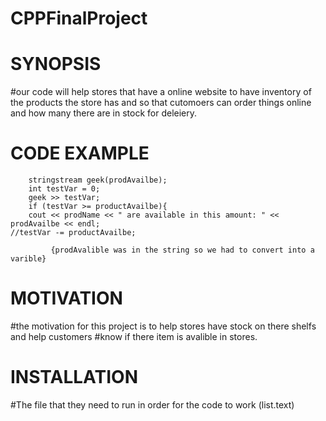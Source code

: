 # CPPFinalProject




# SYNOPSIS

#our code will help stores that have a online website to have inventory of the products the store has and so that 
cutomoers can order things online and how many there are in stock for deleiery.


# CODE EXAMPLE	

        stringstream geek(prodAvailbe);
		int testVar = 0;
		geek >> testVar;
		if (testVar >= productAvailbe){
		cout << prodName << " are available in this amount: " << prodAvailbe << endl;
	//testVar -= productAvailbe;
							
             {prodAvalible was in the string so we had to convert into a varible}
						


# MOTIVATION
#the motivation for this project is to help stores have stock on there shelfs and help customers 
#know if there item is avalible in stores.


# INSTALLATION
#The file that they need to run in order for the code to work (list.text)



